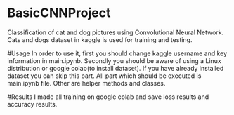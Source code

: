 # BasicCNNProject
Classification of cat and dog pictures using Convolutional Neural Network. Cats and dogs dataset in kaggle is used for training and testing.

#Usage
In order to use it, first you should change kaggle username and key information in main.ipynb. Secondly you should be aware of using a Linux distribution or google colab(to install dataset). If you have already installed dataset you can skip this part. All part which should be executed is main.ipynb file. Other are helper methods and classes.

#Results
I made all training on google colab and save loss results and accuracy results.

